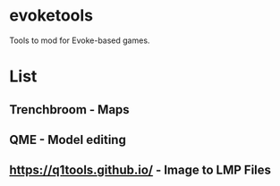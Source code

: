 # evoketools
Tools to mod for Evoke-based games.

# List
## Trenchbroom - Maps
## QME - Model editing
## https://q1tools.github.io/ - Image to LMP Files
